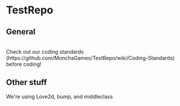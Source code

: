 # TestRepo</br>
<h2>General</h2></br>
Check out our coding standards (https://github.com/MonchaGames/TestRepo/wiki/Coding-Standards) before coding!
<h2>Other stuff</h2>
We're using Love2d, bump, and middleclass</br>
